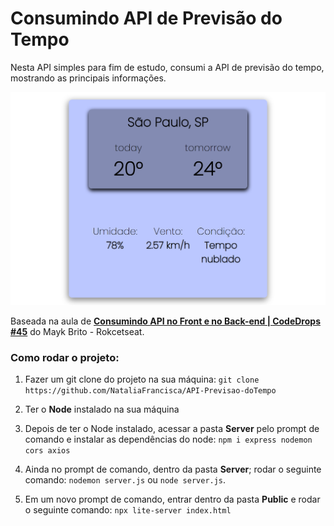 # Consumindo API de Previsão do Tempo

Nesta API simples para fim de estudo, consumi a API de previsão do tempo, mostrando as principais informações.

![](/public/src/example.png)

Baseada na aula de [**Consumindo API no Front e no Back-end | CodeDrops #45**](https://www.youtube.com/watch?v=vYlz3SmNXQQ) do Mayk Brito - Rokcetseat.

### Como rodar o projeto:

1. Fazer um git clone do projeto na sua máquina: `git clone https://github.com/NataliaFrancisca/API-Previsao-doTempo`

2. Ter o **Node** instalado na sua máquina

3. Depois de ter o Node instalado,  acessar a pasta **Server** pelo  prompt de comando e instalar as dependências do node: `npm i express nodemon cors axios`

3. Ainda no prompt de comando, dentro da pasta **Server**; rodar o seguinte comando: `nodemon server.js` ou `node server.js`.

4. Em um novo prompt de comando, entrar dentro da pasta **Public** e rodar o seguinte comando: `npx lite-server index.html`